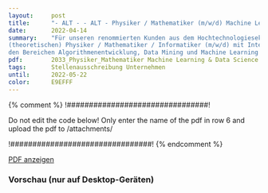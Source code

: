 ```yaml
---
layout:     post
title:      "- ALT - - ALT - Physiker / Mathematiker (m/w/d) Machine Learning & Data Science"
date:       2022-04-14
summary:    "Für unseren renommierten Kunden aus dem Hochtechnologiesektor suchen wir regelmäßig einen engagierten
(theoretischen) Physiker / Mathematiker / Informatiker (m/w/d) mit Interesse an herausfordernden Aufgaben in
den Bereichen Algorithmenentwicklung, Data Mining und Machine Learning in einem innovativen Umfeld. Hierbei"
pdf:        2033_Physiker_Mathematiker Machine Learning & Data Science.pdf
tags:       Stellenausschreibung Unternehmen
until:		2022-05-22
color:      E9EFFF
---
```


{% comment %}
!################################!

Do not edit the code below! Only enter the name of the pdf in row 6 and upload the pdf to /attachments/

!################################!
{% endcomment %}

<a class="btn btn-primary" href="{{ site.url }}/attachments/{{page.pdf}}">PDF anzeigen</a>

<h3>Vorschau (nur auf Desktop-Geräten)</h3>
<div class="d-none d-sm-block">
    <object data="{{ site.url }}/attachments/{{page.pdf}}" width="100%" height="1010" type='application/pdf'>
    </object>
</div>
